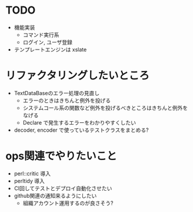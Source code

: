 # TODO
- 機能実装
  - コマンド実行系
  - ログイン, ユーザ登録
- テンプレートエンジンは xslate

# リファクタリングしたいところ
- TextDataBaseのエラー処理の見直し
  - エラーのときはきちんと例外を投げる
  - システムコール系の関数など例外を投げるべきところはきちんと例外をなげる
  - Declare で発生するエラーをわかりやすくしたい
- decoder, encoder で使っているテストクラスをまとめる?

# ops関連でやりたいこと
- perl::critic 導入
- perltidy 導入
- CI回してテストとデプロイ自動化させたい
- github関連の通知来るようにしたい
  - 組織アカウント運用するのが良さそう?

